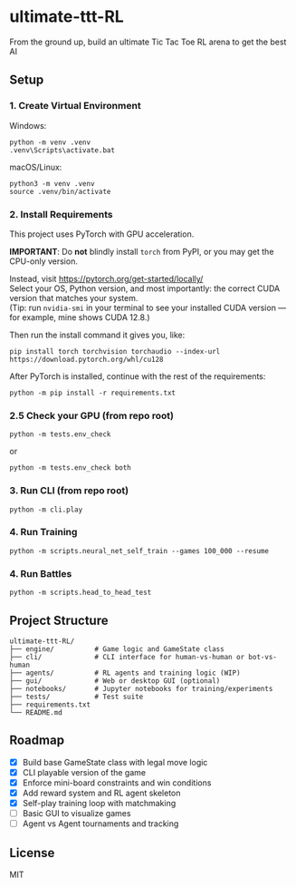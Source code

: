 # ultimate-ttt-RL
From the ground up, build an ultimate Tic Tac Toe RL arena to get the best AI

## Setup

### 1. Create Virtual Environment

Windows:
```
python -m venv .venv
.venv\Scripts\activate.bat
```

macOS/Linux:
```
python3 -m venv .venv
source .venv/bin/activate
```

### 2. Install Requirements

This project uses PyTorch with GPU acceleration.

**IMPORTANT**: Do **not** blindly install `torch` from PyPI, or you may get the CPU-only version.

Instead, visit https://pytorch.org/get-started/locally/  
Select your OS, Python version, and most importantly: the correct CUDA version that matches your system.  
(Tip: run `nvidia-smi` in your terminal to see your installed CUDA version — for example, mine shows CUDA 12.8.)

Then run the install command it gives you, like:

```
pip install torch torchvision torchaudio --index-url https://download.pytorch.org/whl/cu128
```

After PyTorch is installed, continue with the rest of the requirements:

```
python -m pip install -r requirements.txt
```

### 2.5 Check your GPU (from repo root)
```
python -m tests.env_check
``` 
or
```
python -m tests.env_check both
``` 

### 3. Run CLI (from repo root)
```
python -m cli.play
```

### 4. Run Training
```
python -m scripts.neural_net_self_train --games 100_000 --resume
```

### 4. Run Battles
```
python -m scripts.head_to_head_test
```

## Project Structure

```
ultimate-ttt-RL/
├── engine/          # Game logic and GameState class
├── cli/             # CLI interface for human-vs-human or bot-vs-human
├── agents/          # RL agents and training logic (WIP)
├── gui/             # Web or desktop GUI (optional)
├── notebooks/       # Jupyter notebooks for training/experiments
├── tests/           # Test suite
├── requirements.txt
└── README.md
```

## Roadmap

- [x] Build base GameState class with legal move logic
- [x] CLI playable version of the game
- [x] Enforce mini-board constraints and win conditions
- [x] Add reward system and RL agent skeleton
- [x] Self-play training loop with matchmaking
- [ ] Basic GUI to visualize games
- [ ] Agent vs Agent tournaments and tracking

## License

MIT